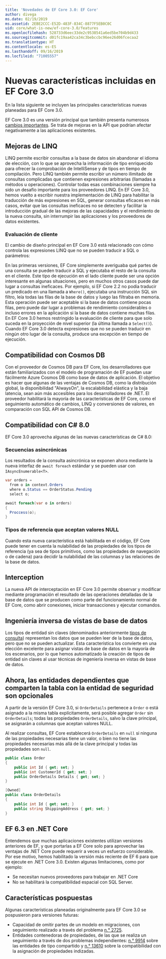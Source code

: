```yaml
---
title: 'Novedades de EF Core 3.0: EF Core'
author: divega
ms.date: 02/19/2019
ms.assetid: 2EBE2CCC-E52D-483F-834C-8877F5EB0C0C
uid: core/what-is-new/ef-core-3.0/features
ms.openlocfilehash: 528733d6eec33de2c9538541a6ed5be704b9d433
ms.sourcegitcommit: d01fc19aa42ca34c3bebccbc96ee26d06fcecaa2
ms.translationtype: HT
ms.contentlocale: es-ES
ms.lasthandoff: 09/16/2019
ms.locfileid: "71005557"
---
```

# <a name="new-features-included-in-ef-core-30"></a>Nuevas características incluidas en EF Core 3.0

En la lista siguiente se incluyen las principales características nuevas planeadas para EF Core 3.0.

EF Core 3.0 es una versión principal que también presenta numerosos [cambios importantes](xref:core/what-is-new/ef-core-3.0/breaking-changes). Se trata de mejoras en la API que podrían afectar negativamente a las aplicaciones existentes.  

## <a name="linq-improvements"></a>Mejoras de LINQ 

LINQ permite escribir consultas a la base de datos sin abandonar el idioma de elección, con lo que se aprovecha la información de tipo enriquecido para ofrecer la comprobación de IntelliSense y de tipos en tiempo de compilación.
Pero LINQ también permite escribir un número ilimitado de consultas complicadas que contienen expresiones arbitrarias (llamadas a métodos u operaciones).
Controlar todas esas combinaciones siempre ha sido un desafío importante para los proveedores LINQ.
En EF Core 3.0, hemos vuelto a escribir nuestra implementación de LINQ para habilitar la traducción de más expresiones en SQL, generar consultas eficaces en más casos, evitar que las consultas ineficaces no se detecten y facilitar la introducción gradual de las mejoras de las capacidades y el rendimiento de la nueva consulta, sin interrumpir las aplicaciones y los proveedores de datos existentes.

### <a name="client-evaluation"></a>Evaluación de cliente

El cambio de diseño principal en EF Core 3.0 está relacionado con cómo controla las expresiones LINQ que no se pueden traducir a SQL o parámetros:

En las primeras versiones, EF Core simplemente averiguaba qué partes de una consulta se pueden traducir a SQL y ejecutaba el resto de la consulta en el cliente.
Este tipo de ejecución en el lado cliente puede ser una opción interesante en algunas situaciones, pero en muchos otros casos puede dar lugar a consultas ineficaces.
Por ejemplo, si EF Core 2.2 no podía traducir un predicado en una llamada a `Where()`, ejecutaba una instrucción SQL sin filtro, leía todas las filas de la base de datos y luego las filtraba en memoria.
Esta operación puede ser aceptable si la base de datos contiene pocas filas, pero puede dar lugar a problemas de rendimiento considerables o incluso errores en la aplicación si la base de datos contiene muchas filas.
En EF Core 3.0 hemos restringido la evaluación de cliente para que solo suceda en la proyección de nivel superior (la última llamada a `Select()`).
Cuando EF Core 3.0 detecta expresiones que no se pueden traducir en ningún otro lugar de la consulta, produce una excepción en tiempo de ejecución.

## <a name="cosmos-db-support"></a>Compatibilidad con Cosmos DB 

Con el proveedor de Cosmos DB para EF Core, los desarrolladores que están familiarizados con el modelo de programación de EF puedan usar fácilmente Azure Cosmos DB como base de datos de aplicación.
El objetivo es hacer que algunas de las ventajas de Cosmos DB, como la distribución global, la disponibilidad "AlwaysOn", la escalabilidad elástica y la baja latencia, sean aún más accesibles para los desarrolladores de .NET.
El proveedor habilitará la mayoría de las características de EF Core, como el seguimiento automático de cambios, LINQ y conversiones de valores, en comparación con SQL API de Cosmos DB.

## <a name="c-80-support"></a>Compatibilidad con C# 8.0

EF Core 3.0 aprovecha algunas de las nuevas características de C# 8.0:

### <a name="asynchronous-streams"></a>Secuencias asincrónicas

Los resultados de la consulta asincrónica se exponen ahora mediante la nueva interfaz de `await foreach` estándar y se pueden usar con `IAsyncEnumerable<T>`.

``` csharp
var orders = 
  from o in context.Orders
  where o.Status == OrderStatus.Pending
  select o;

await foreach(var o in orders)
{
  Proccess(o);
} 
```

### <a name="nullable-reference-types"></a>Tipos de referencia que aceptan valores NULL 

Cuando esta nueva característica está habilitada en el código, EF Core puede tener en cuenta la nulabilidad de las propiedades de los tipos de referencia (ya sea de tipos primitivos, como las propiedades de navegación o de cadena) para decidir la nulabilidad de las columnas y las relaciones de la base de datos.

## <a name="interception"></a>Interception

La nueva API de interceptación en EF Core 3.0 permite observar y modificar mediante programación el resultado de las operaciones detalladas de la base de datos que se producen como parte del funcionamiento normal de EF Core, como abrir conexiones, iniciar transacciones y ejecutar comandos. 

## <a name="reverse-engineering-of-database-views"></a>Ingeniería inversa de vistas de base de datos

Los tipos de entidad sin claves (denominados anteriormente [tipos de consulta](xref:core/modeling/query-types)) representan los datos que se pueden leer de la base de datos, pero que no se pueden actualizar.
Esta característica los convierte en una elección excelente para asignar vistas de base de datos en la mayoría de los escenarios, por lo que hemos automatizado la creación de tipos de entidad sin claves al usar técnicas de ingeniería inversa en vistas de base de datos.

## <a name="dependent-entities-sharing-the-table-with-the-principal-are-now-optional"></a>Ahora, las entidades dependientes que comparten la tabla con la entidad de seguridad son opcionales

A partir de la versión EF Core 3.0, si `OrderDetails` pertenece a `Order` o está asignado a la misma tabla explícitamente, será posible agregar `Order` sin `OrderDetails`; todas las propiedades `OrderDetails`, salvo la clave principal, se asignarán a columnas que aceptan valores NULL.

Al realizar consultas, EF Core establecerá `OrderDetails` en `null` si ninguna de las propiedades necesarias tiene un valor, o bien no tiene las propiedades necesarias más allá de la clave principal y todas las propiedades son `null`.

``` csharp
public class Order
{
    public int Id { get; set; }
    public int CustomerId { get; set; }
    public OrderDetails Details { get; set; }
}

[Owned]
public class OrderDetails
{
    public int Id { get; set; }
    public string ShippingAddress { get; set; }
}
```

## <a name="ef-63-on-net-core"></a>EF 6.3 en .NET Core

Entendemos que muchas aplicaciones existentes utilizan versiones anteriores de EF, y que portarlas a EF Core solo para aprovechar las ventajas de .NET Core puede requerir a veces un esfuerzo considerable.
Por ese motivo, hemos habilitado la versión más reciente de EF 6 para que se ejecute en .NET Core 3.0.
Existen algunas limitaciones, como por ejemplo:
- Se necesitan nuevos proveedores para trabajar en .NET Core
- No se habilitará la compatibilidad espacial con SQL Server.

## <a name="postponed-features"></a>Características pospuestas

Algunas características planeadas originalmente para EF Core 3.0 se pospusieron para versiones futuras: 

- Capacidad de omitir partes de un modelo en migraciones, con seguimiento realizado a través del problema [n.° 2725](https://github.com/aspnet/EntityFrameworkCore/issues/2725).
- Entidades contenedoras de propiedades, de las que se realiza un seguimiento a través de dos problemas independientes: [n.° 9914](https://github.com/aspnet/EntityFrameworkCore/issues/9914) sobre las entidades de tipo compartido y [n.° 13610](https://github.com/aspnet/EntityFrameworkCore/issues/13610) sobre la compatibilidad con la asignación de propiedades indizadas.
